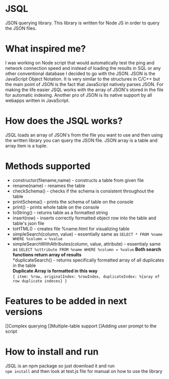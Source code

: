 # JSQL
JSON querying library.
This library is written for Node JS in order to query the JSON files.

# What inspired me?
I was working on Node script that would automatically test the ping and network connection speed and instead of loading the results in SQL or any other conventional database I decided to go with the JSON. JSON is the JavaScript Object Notation. It is very similar to the structures in C/C++ but the main point of JSON is the fact that JavaScript natively parses JSON. For making the life easier JSQL works with the array of JSON's stored in the file for automatic indexing. Another pro of JSON is its native support by all webapps written in JavaScript.

# How does the JSQL works?
JSQL loads an array of JSON's from the file you want to use and then using the written library you can query the JSON file.
JSON array is a table and array item is a tuple.

# Methods supported
* constructor(filename,name) - constructs a  table from given file
* rename(name) - renames  the table
* checkSchema() - checks if the schema is consistent throughout the table
* printSchema() - prints the schema of table on the console
* print() - prints whole table on the console
* toString() - returns table as a formatted string
* insert(row) - inserts correctly formatted object row into the  table and table's json file
* toHTML() - creates file %name.html for visualizing table
* simpleSearch(column, value) - essentially same as `SELECT * FROM %name WHERE %column = %value`
* simpleSearchWithAttributes(column, value, attribute) - essentialy same as `SELECT %sttribute FROM %name WHERE %column = %value`
**Both search functions return array of results** <br>
*duplicateSearch() - returns specifically formatted array of all duplicates in the table<br>
**Duplicate Array is formatted in this way**<br>
``{
    item: %row,
    originalIndex: %rowIndex,
    duplicateIndex: %{aray of row duplicate indeces}
}``
# Features to be added in next versions
[]Complex querying
[]Multiple-table support
[]Adding user prompt to the script

# How to install and run
JSQL is an npm package so just download it and run<br>
``npm install``
and then look at test.js file for manual on how to use the library

